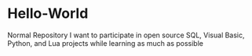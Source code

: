 # Hello-World
Normal Repository
I want to participate in open source SQL, Visual Basic, Python, and Lua projects while learning as much as possible
